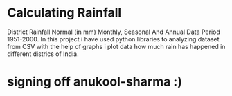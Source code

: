 # Calculating Rainfall
District Rainfall Normal (in mm) Monthly, Seasonal And Annual  Data Period 1951-2000.
In this project i have used python libraries to analyzing dataset from CSV with the help of graphs i plot data how much rain has happened in different districs of India.
# signing off anukool-sharma :)
